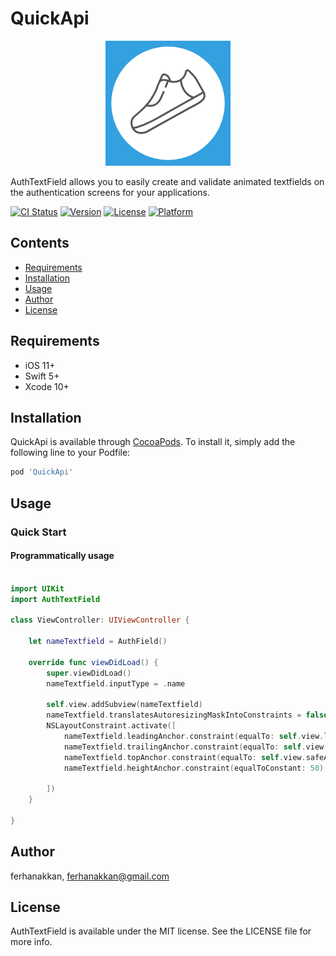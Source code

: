 # QuickApi

<p align="center">
<img src='https://github.com/ferhanakkan/QuickApi/blob/master/QuickApi/Resources/Assetes.xcassets/AppIcon.appiconset/1024.png' width="200" />
</p>

AuthTextField allows you to easily create and validate animated textfields on the authentication screens for your applications.

[![CI Status](https://img.shields.io/travis/ferhanakkan/AuthTextField.svg?style=flat)](https://travis-ci.org/ferhanakkan/QuickApi)
[![Version](https://img.shields.io/cocoapods/v/QuickApi.svg?style=flat)](https://cocoapods.org/pods/QuickApi)
[![License](https://img.shields.io/cocoapods/l/QuickApi.svg?style=flat)](https://cocoapods.org/pods/QuickApi)
[![Platform](https://img.shields.io/cocoapods/p/QuickApi.svg?style=flat)](https://cocoapods.org/pods/QuickApi)

## Contents

- [Requirements](#requirements)
- [Installation](#installation)
- [Usage](#usage)
- [Author](#author)
- [License](#license)

## Requirements
- iOS 11+
- Swift 5+
- Xcode 10+

## Installation

QuickApi is available through [CocoaPods](https://cocoapods.org). To install
it, simply add the following line to your Podfile:

```ruby
pod 'QuickApi'
```

## Usage 

### Quick Start

#### Programmatically usage

```swift

import UIKit
import AuthTextField

class ViewController: UIViewController {
    
    let nameTextfield = AuthField()
    
    override func viewDidLoad() {
        super.viewDidLoad()
        nameTextfield.inputType = .name
        
        self.view.addSubview(nameTextfield)
        nameTextfield.translatesAutoresizingMaskIntoConstraints = false
        NSLayoutConstraint.activate([
            nameTextfield.leadingAnchor.constraint(equalTo: self.view.leadingAnchor,constant: 20),
            nameTextfield.trailingAnchor.constraint(equalTo: self.view.trailingAnchor,constant: -20),
            nameTextfield.topAnchor.constraint(equalTo: self.view.safeAreaLayoutGuide.topAnchor, constant: 20),
            nameTextfield.heightAnchor.constraint(equalToConstant: 50)

        ])
    }

}
```

## Author

ferhanakkan, ferhanakkan@gmail.com

## License

AuthTextField is available under the MIT license. See the LICENSE file for more info.



